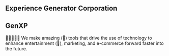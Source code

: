 ## Experience Generator Corporation
## GenXP

🧙🙋‍♀️👩‍💻
We make amazing (🌈) tools that drive the use of technology to enhance entertainment (🍿), marketing, and e-commerce forward faster into the future.
